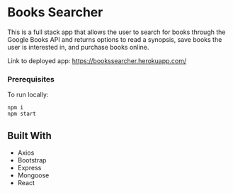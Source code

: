 # Books Searcher

This is a full stack app that allows the user to search for books through the Google Books API and returns options to read a synopsis, save books the user is interested in, and purchase books online.


Link to deployed app: https://bookssearcher.herokuapp.com/



### Prerequisites

To run locally:

```
npm i
npm start
```

## Built With

* Axios
* Bootstrap
* Express
* Mongoose
* React
